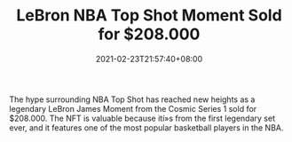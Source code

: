 ﻿---
title: "LeBron NBA Top Shot Moment Sold for $208.000"
date: 2021-02-23T21:57:40+08:00
lastmod: 2021-02-23T16:45:40+08:00
draft: false
authors: ["Silver"]
description: "The hype surrounding NBA Top Shot has reached new heights as a legendary LeBron James Moment from the Cosmic Series 1 sold for $208.000. The NFT is valuable because ití»s from the first legendary set ever, and it features one of the most popular basketball players in the NBA."
featuredImage: "lebron-nba-top-shot-moment-sold-for-208-000.png"
tags: ["Strategy Games","Play to Earn"]
categories: ["news"]
news: ["Strategy Games"]
weight: 
lightgallery: true
pinned: false
recommend: false
recommend1: false
---

The hype surrounding NBA Top Shot has reached new heights as a legendary LeBron James Moment from the Cosmic Series 1 sold for $208.000. The NFT is valuable because ití»s from the first legendary set ever, and it features one of the most popular basketball players in the NBA.

<!--more-->

